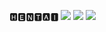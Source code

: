 🅷🅴🅽🆃🅰🅸
![](https://github.com/Fleaky12/Hentai/blob/21a961f05ecb202f2655d8f67183c00acce7482e/c2e17938b7ffca33e305e5447d6c8765.gif)
![](https://github.com/Mizugi-Kanojo/Mizugi-Kanojo/blob/51a1a95661c31e2b21c7fc90c889cba83ef89534/dfbfa29491b2c50219800617c237b56e.gif)
![](https://github.com/Mizugi-Kanojo/Mizugi-Kanojo/blob/1d5ad4a720694b4974ea8e8ceef1d26f9332bfea/cf9da0237876c0a199da688611b73af4.gif)
